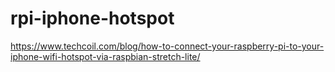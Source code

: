 # rpi-iphone-hotspot

https://www.techcoil.com/blog/how-to-connect-your-raspberry-pi-to-your-iphone-wifi-hotspot-via-raspbian-stretch-lite/
